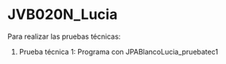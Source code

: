 # JVB020N_Lucia
Para realizar las pruebas técnicas:
1. Prueba técnica 1: Programa con JPABlancoLucia_pruebatec1
